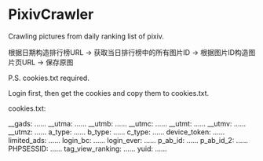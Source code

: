 # PixivCrawler
Crawling pictures from daily ranking list of pixiv.

根据日期构造排行榜URL -> 获取当日排行榜中的所有图片ID -> 根据图片ID构造图片页URL -> 保存原图

P.S. cookies.txt required.

Login first, then get the cookies and copy them to cookies.txt.

cookies.txt:

__gads: ......
__utma: ......
__utmb: ......
__utmc: ......
__utmt: ......
__utmv: ......
__utmz: ......
a_type: ......
b_type: ......
c_type: ......
device_token: ......
limited_ads: ......
login_bc: ......
login_ever: ......
p_ab_id: ......
p_ab_id_2: ......
PHPSESSID: ......
tag_view_ranking: ......
yuid: ......
